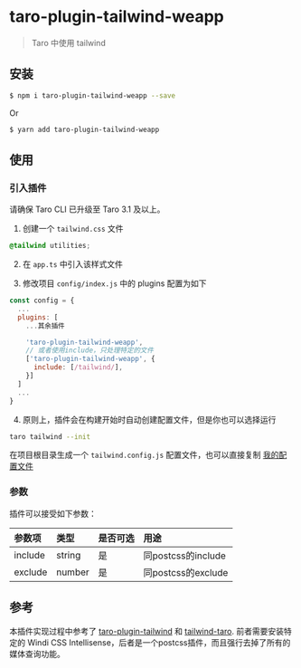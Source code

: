 # taro-plugin-tailwind-weapp

> Taro 中使用 tailwind

## 安装


```bash
$ npm i taro-plugin-tailwind-weapp --save
```
Or
```bash
$ yarn add taro-plugin-tailwind-weapp
```


## 使用

### 引入插件

请确保 Taro CLI 已升级至 Taro 3.1 及以上。

1. 创建一个 `tailwind.css` 文件
```css
@tailwind utilities;
```
2. 在 `app.ts` 中引入该样式文件

3. 修改项目 `config/index.js` 中的 plugins 配置为如下

```js
const config = {
  ...
  plugins: [
    ...其余插件

    'taro-plugin-tailwind-weapp',
    // 或者使用include，只处理特定的文件
    ['taro-plugin-tailwind-weapp', {
      include: [/tailwind/],
    }]
  ]
  ...
}
```

4. 原则上，插件会在构建开始时自动创建配置文件，但是你也可以选择运行 
```bash
taro tailwind --init
```
在项目根目录生成一个 `tailwind.config.js` 配置文件，也可以直接复制 [我的配置文件](https://github.com/wenxiangdong/tarojs-plugin-tailwind/blob/master/src/tailwind.config.js)
### 参数

插件可以接受如下参数：

| 参数项 | 类型 | 是否可选 | 用途 |
| :-----| :---- | :---- | :---- |
| include | string | 是 | 同postcss的include |
| exclude | number | 是 | 同postcss的exclude |

## 参考
本插件实现过程中参考了 [taro-plugin-tailwind](https://github.com/pcdotfan/taro-plugin-tailwind) 和 [tailwind-taro](https://github.com/yeyan1996/tailwind-taro).
前者需要安装特定的 Windi CSS Intellisense，后者是一个postcss插件，而且强行去掉了所有的媒体查询功能。
